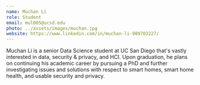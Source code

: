 ```yaml
---
name: Muchan Li
role: Student
email: mul005@ucsd.edu
photo: ../assets/images/muchan.jpg
website: https://www.linkedin.com/in/muchan-li-989703227/
---
```


Muchan Li is a senior Data Science student at UC San Diego that's vastly interested in data, security & privacy, and HCI. Upon graduation, he plans on continuing his academic career by pursuing a PhD and further investigating issues and solutions with respect to smart homes, smart home health, and usable security and privacy.
